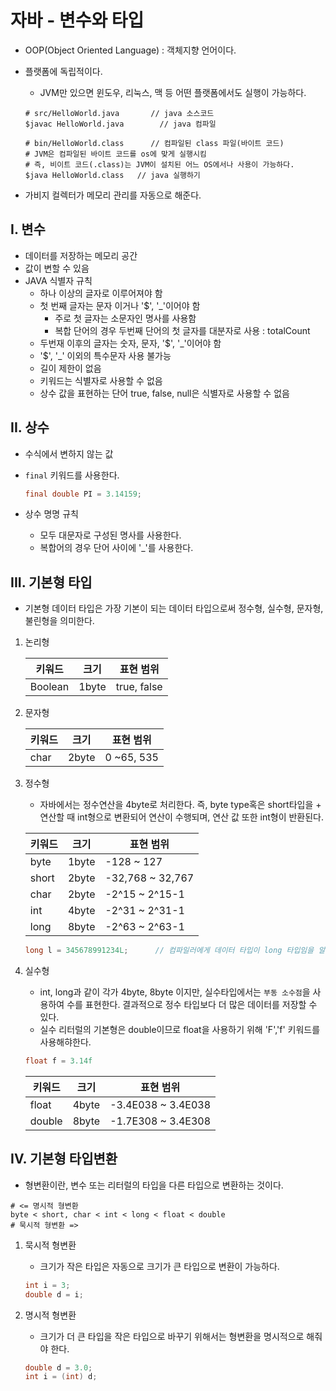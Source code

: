 # 자바 - 변수와 타입


- OOP(Object Oriented Language) : 객체지향 언어이다.

- 플랫폼에 독립적이다.
  
  
  - JVM만 있으면 윈도우, 리눅스, 맥 등 어떤 플랫폼에서도 실행이 가능하다.

  ```shell
  # src/HelloWorld.java		  // java 소스코드
  $javac HelloWorld.java		// java 컴파일
  
  # bin/HelloWorld.class 	  // 컴파일된 class 파일(바이트 코드) 
  # JVM은 컴파일된 바이트 코드를 os에 맞게 실행시킴
  # 즉, 비이트 코드(.class)는 JVM이 설치된 어느 OS에서나 사용이 가능하다.
  $java HelloWorld.class   // java 실행하기
  ```

- 가비지 컬렉터가 메모리 관리를 자동으로 해준다.



## I. 변수

- 데이터를 저장하는 메모리 공간
- 값이 변할 수 있음
- JAVA 식별자 규칙
  - 하나 이상의 글자로 이루어져야 함
  - 첫 번째 글자는 문자 이거나 '$', '_'이어야 함
    - 주로 첫 글자는 소문자인 명사를 사용함
    - 복합 단어의 경우 두번째 단어의 첫 글자를 대분자로 사용 : totalCount
  - 두번재 이후의 글자는 숫자, 문자, '$', '_'이어야 함
  - '$', '_' 이외의 특수문자 사용 불가능
  - 길이 제한이 없음
  - 키워드는 식별자로 사용할 수 없음
  - 상수 값을 표현하는 단어 true, false, null은 식별자로 사용할 수 없음



## II. 상수

- 수식에서 변하지 않는 값

- `final` 키워드를 사용한다.

  ```java
  final double PI = 3.14159;
  ```

- 상수 명명 규칙

  - 모두 대문자로 구성된 명사를 사용한다.
  - 복합어의 경우 단어 사이에 '_'를 사용한다.



## III. 기본형 타입

- 기본형 데이터 타입은 가장 기본이 되는 데이터 타입으로써 정수형, 실수형, 문자형, 불린형을 의미한다.

1. 논리형

   | 키워드  | 크기  | 표현 범위   |
   | ------- | ----- | ----------- |
   | Boolean | 1byte | true, false |

2. 문자형

   | 키워드 | 크기  | 표현 범위  |
   | ------ | ----- | ---------- |
   | char   | 2byte | 0 ~65, 535 |

3. 정수형

   - 자바에서는 정수연산을 4byte로 처리한다. 즉, byte type혹은 short타입을 + 연산할 때 int형으로 변환되어 연산이 수행되며, 연산 값 또한 int형이 반환된다.

   | 키워드 | 크기  | 표현 범위        |
   | ------ | ----- | ---------------- |
   | byte   | 1byte | -128 ~ 127       |
   | short  | 2byte | -32,768 ~ 32,767 |
   | char   | 2byte | -2^15 ~ 2^15-1   |
   | int    | 4byte | -2^31 ~ 2^31-1   |
   | long   | 8byte | -2^63 ~ 2^63-1   |
   ```java
   long l = 345678991234L;		// 컴파일러에게 데이터 타입이 long 타입임을 알리기 위해 'L' 혹은 'l'을 사용하며, 이를 사용하지 않으면 컴파일에러가 발생한다.
   ```

4. 실수형
   
   - int, long과 같이 각가 4byte, 8byte 이지만, 실수타입에서는 `부동 소수점`을 사용하여 수를 표현한다. 결과적으로 정수 타입보다 더 많은 데이터를 저장할 수 있다.
   - 실수 리터럴의 기본형은 double이므로 float을 사용하기 위해 'F','f' 키워드를 사용해햐한다.
   
   ```java
   float f = 3.14f
   ```
   
   | 키워드 | 크기  | 표현 범위          |
   | ------ | ----- | ------------------ |
   | float  | 4byte | -3.4E038 ~ 3.4E038 |
   | double | 8byte | -1.7E308 ~ 3.4E308 |
   



## IV. 기본형 타입변환

- 형변환이란, 변수 또는 리터럴의 타입을 다른 타입으로 변환하는 것이다.

```
# <= 명시적 형변환
byte < short, char < int < long < float < double
# 묵시적 형변환 =>
```

1. 묵시적 형변환

   - 크기가 작은 타입은 자동으로 크기가 큰 타입으로 변환이 가능하다.

   ```java
   int i = 3;
   double d = i;
   ```

2. 명시적 형변환

   - 크기가 더 큰 타입을 작은 타입으로 바꾸기 위해서는 형변환을 명시적으로 해줘야 한다.

   ```java
   double d = 3.0;
   int i = (int) d;
   ```

   

